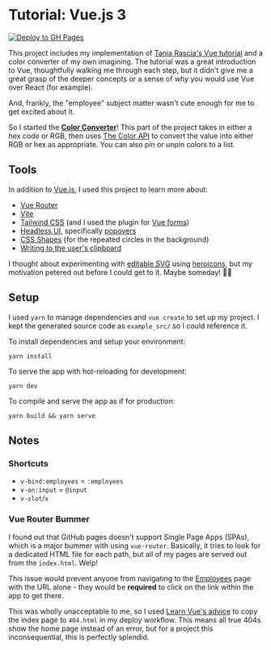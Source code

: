 # Tutorial: Vue.js 3

[![Deploy to GH Pages](https://github.com/pies-n-loaf/tutorial-vue/actions/workflows/main.yml/badge.svg)](https://github.com/pies-n-loaf/tutorial-vue/actions/workflows/main.yml)

This project includes my implementation of [Tania Rascia's Vue tutorial](https://www.taniarascia.com/getting-started-with-vue/) and a color converter of my own imagining. The tutorial was a great introduction to Vue, thoughtfully walking me through each step, but it didn't give me a great grasp of the deeper concepts or a sense of _why_ you would use Vue over React (for example).

And, frankly, the "employee" subject matter wasn't cute enough for me to get excited about it.

So I started the [**Color Converter**](https://pies-n-loaf.github.io/tutorial-vue/)! This part of the project takes in either a hex code or RGB, then uses [The Color API](https://www.thecolorapi.com/) to convert the value into either RGB or hex as appropriate. You can also pin or unpin colors to a list. 

## Tools

In addition to [Vue.js](https://vuejs.org/), I used this project to learn more about:

* [Vue Router](https://router.vuejs.org/)
* [Vite](https://vitejs.dev/)
* [Tailwind CSS](https://tailwindcss.com/) (and I used the plugin for [Vue forms](https://tailwindcss-forms.vercel.app/))
* [Headless UI](https://headlessui.dev/), specifically [popovers](https://headlessui.dev/vue/popover)
* [CSS Shapes](https://developer.mozilla.org/en-US/docs/Web/CSS/CSS_Shapes) (for the repeated circles in the background)
* [Writing to the user's clipboard](https://developer.mozilla.org/en-US/docs/Web/API/Clipboard)

I thought about experimenting with [editable SVG](https://v2.vuejs.org/v2/cookbook/editable-svg-icons.html) using [heroicons](https://heroicons.com/), but my motivation petered out before I could get to it. Maybe someday! 🐱‍👓

## Setup

I used `yarn` to manage dependencies and `vue create` to set up my project. I kept the generated source code as `example_src/` so I could reference it.

To install dependencies and setup your environment: 

```
yarn install
```

To serve the app with hot-reloading for development:

```
yarn dev
```

To compile and serve the app as if for production:

```
yarn build && yarn serve
```

## Notes

### Shortcuts

* `v-bind:employees` = `:employees`
* `v-on:input` = `@input`
* `v-slot`/`x`

### Vue Router Bummer

I found out that GitHub pages doesn't support Single Page Apps (SPAs), which is a major bummer with using `vue-router`. Basically, it tries to look for a dedicated HTML file for each path, but all of my pages are served out from the `index.html`. Welp! 

This issue would prevent anyone from navigating to the [Employees](https://pies-n-loaf.github.io/tutorial-vue/employees) page with the URL alone - they would be **required** to click on the link within the app to get there. 

This was wholly unacceptable to me, so I used [Learn Vue's advice](https://learnvue.co/2020/09/how-to-deploy-your-vue-app-to-github-pages/#setting-up-your-project) to copy the index page to `404.html` in my deploy workflow. This means all true 404s show the home page instead of an error, but for a project this inconsequential, this is perfectly splendid.
